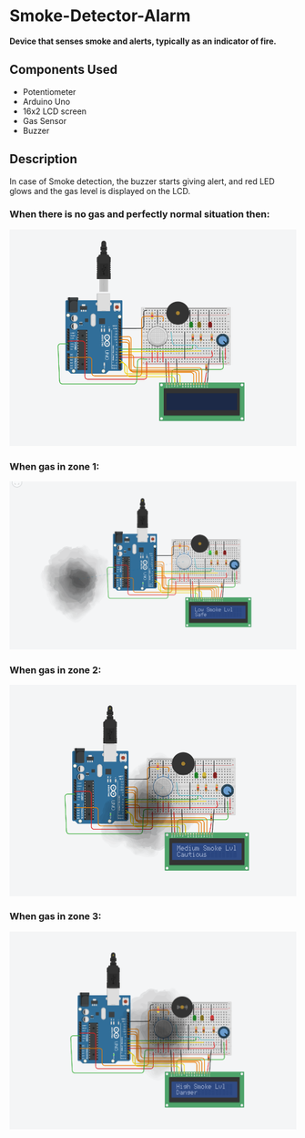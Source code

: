 # Smoke-Detector-Alarm
**Device that senses smoke and alerts, typically as an indicator of fire.**


## Components Used

* Potentiometer
* Arduino Uno
* 16x2 LCD screen
* Gas Sensor
* Buzzer


## Description
In case of Smoke detection, the buzzer starts giving alert, and red LED glows and the gas level is displayed on the LCD.


### When there is no gas and perfectly normal situation then:

![All ok!](Schematic/i1.PNG)

### When gas in zone 1:

![Zone 1](Schematic/i2.PNG)

### When gas in zone 2:

![Zone 2](Schematic/i3.PNG)

### When gas in zone 3:

![Zone 3](Schematic/i4.PNG)

